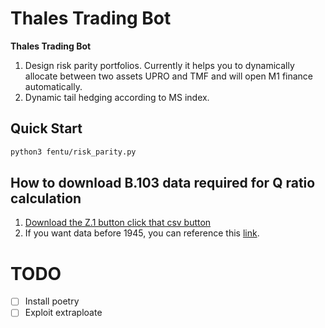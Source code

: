 # Thales Trading Bot

**Thales Trading Bot**
1. Design risk parity portfolios. Currently it helps you to dynamically allocate between two assets UPRO and TMF and will open M1 finance automatically.
2. Dynamic tail hedging according to MS index.

## Quick Start
```bash
python3 fentu/risk_parity.py
```
## How to download B.103 data required for Q ratio calculation
1. [Download the Z.1 button click that csv button](https://www.federalreserve.gov/releases/z1/default.htm)
2. If you want data before 1945, you can reference this [link](https://msindex.net/).

# TODO
- [ ] Install poetry
- [ ] Exploit extraploate